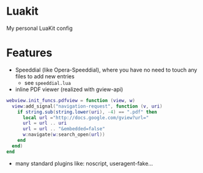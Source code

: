 # Luakit
My personal LuaKit config

# Features 
- Speeddial (like Opera-Speeddial), where you have no need to touch any files to add new entries
  - see `speeddial.lua`
- inline PDF viewer (realized with gview-api)
```lua
webview.init_funcs.pdfview = function (view, w)
  view:add_signal("navigation-request", function (v, uri)
    if string.sub(string.lower(uri), -4) == ".pdf" then
      local url ="http://docs.google.com/gview?url="
      url = url .. uri
      url = url .. "&embedded=false"
      w:navigate(w:search_open(url))
    end
  end)
end
```
- many standard plugins like: noscript, useragent-fake...
